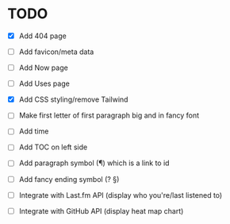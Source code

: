 # TODO

- [x] Add 404 page
- [ ] Add favicon/meta data
- [ ] Add Now page
- [ ] Add Uses page
- [x] Add CSS styling/remove Tailwind

- [ ] Make first letter of first paragraph big and in fancy font
- [ ] Add time
- [ ] Add TOC on left side
- [ ] Add paragraph symbol (¶) which is a link to id
- [ ] Add fancy ending symbol (? §)


- [ ] Integrate with Last.fm API (display who you're/last listened to)
- [ ] Integrate with GitHub API (display heat map chart)
